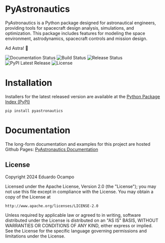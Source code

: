 # PyAstronautics

PyAstronautics is a Python package designed for astronautical engineers, providing tools for spacecraft design analysis, simulations, and optimization. This package includes features for modeling the space environment, astrodynamics, spacecraft controls and mission design.

Ad Astra! 💫

![Documentation Status](https://github.com/eduardo-ocampo/pyastronautics/actions/workflows/sphinx-docs.yml/badge.svg)
![Build Status](https://github.com/eduardo-ocampo/pyastronautics/actions/workflows/build-package.yml/badge.svg)
![Release Status](https://github.com/eduardo-ocampo/pyastronautics/actions/workflows/release-package.yml/badge.svg)
![PyPI Latest Release](https://img.shields.io/pypi/v/pyastronautics)
![License](https://img.shields.io/badge/license-Apache%202.0-brightgreen.svg)

# Installation 

Installers for the latest released version are available at the [Python Package Index (PyPI)](https://pypi.org/project/pyastronautics/)

```shell
pip install pyastronautics
```

# Documentation

The long-form documentation and examples for this project are hosted Github Pages: [PyAstronautics Documentation](https://eduardo-ocampo.github.io/PyAstronautics/)

## License

Copyright 2024 Eduardo Ocampo

Licensed under the Apache License, Version 2.0 (the "License");
you may not use this file except in compliance with the License.
You may obtain a copy of the License at

    http://www.apache.org/licenses/LICENSE-2.0

Unless required by applicable law or agreed to in writing, software
distributed under the License is distributed on an "AS IS" BASIS,
WITHOUT WARRANTIES OR CONDITIONS OF ANY KIND, either express or implied.
See the License for the specific language governing permissions and
limitations under the License.
